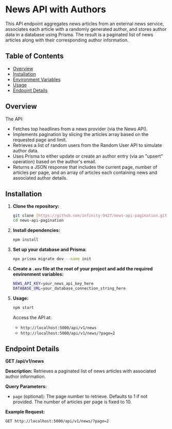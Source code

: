 # News API with Authors

This API endpoint aggregates news articles from an external news service, associates each article with a randomly generated author, and stores author data in a database using Prisma. The result is a paginated list of news articles along with their corresponding author information.

## Table of Contents

- [Overview](#overview)
- [Installation](#installation)
- [Environment Variables](#environment-variables)
- [Usage](#usage)
- [Endpoint Details](#endpoint-details)

## Overview

The API:

-   Fetches top headlines from a news provider (via the News API).
-   Implements pagination by slicing the articles array based on the requested page and limit.
-   Retrieves a list of random users from the Random User API to simulate author data.
-   Uses Prisma to either update or create an author entry (via an "upsert" operation) based on the author's email.
-   Returns a JSON response that includes the current page, number of articles per page, and an array of articles each containing news and associated author details.

## Installation

1.  **Clone the repository:**

    ```bash
    git clone [https://github.com/infinity-9427/news-api-pagination.git](https://github.com/infinity-9427/news-api-pagination.git)
    cd news-api-pagination
    ```

2.  **Install dependencies:**

    ```bash
    npm install
    ```

3.  **Set up your database and Prisma:**

    ```bash
    npx prisma migrate dev --name init
    ```

4.  **Create a `.env` file at the root of your project and add the required environment variables:**

    ```bash
    NEWS_API_KEY=your_news_api_key_here
    DATABASE_URL=your_database_connection_string_here
    ```

5.  **Usage:**

    ```bash
    npm start
    ```

    Access the API at:

    -   `http://localhost:5000/api/v1/news`
    -   `http://localhost:5000/api/v1/news/?page=2`

## Endpoint Details

**GET /api/v1/news**

**Description:** Retrieves a paginated list of news articles with associated author information.

**Query Parameters:**

-   `page` (optional): The page number to retrieve. Defaults to 1 if not provided. The number of articles per page is fixed to 10.

**Example Request:**

```http
GET http://localhost:5000/api/v1/news/?page=2
```